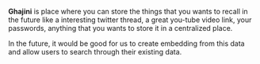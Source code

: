 **Ghajini** is place where you can store the things that you wants to
recall in the future like a interesting twitter thread, a great you-tube video link,
your passwords, anything that you wants to store it in a centralized place.

In the future, it would be good for us to create embedding from this data
and allow users to search through their existing data.
